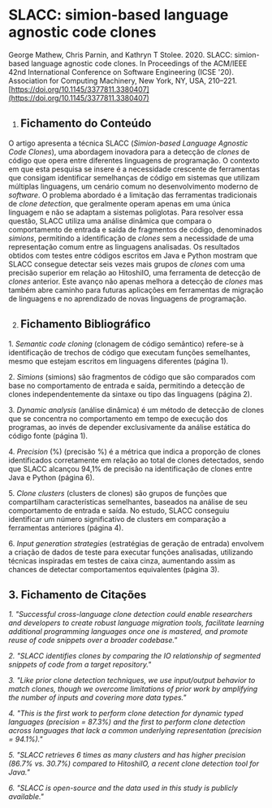 # SLACC: simion-based language agnostic code clones

George Mathew, Chris Parnin, and Kathryn T Stolee. 2020\. SLACC: simion-based language agnostic code clones. In Proceedings of the ACM/IEEE 42nd International Conference on Software Engineering (ICSE '20). Association for Computing Machinery, New York, NY, USA, 210–221. [https://doi.org/10.1145/3377811.3380407](https://doi.org/10.1145/3377811.3380407) 

1. ## Fichamento do Conteúdo

O artigo apresenta a técnica SLACC (*Simion-based Language Agnostic Code Clones*), uma abordagem inovadora para a detecção de *clones* de código que opera entre diferentes linguagens de programação. O contexto em que esta pesquisa se insere é a necessidade crescente de ferramentas que consigam identificar semelhanças de código em sistemas que utilizam múltiplas linguagens, um cenário comum no desenvolvimento moderno de *software*. O problema abordado é a limitação das ferramentas tradicionais de *clone detection*, que geralmente operam apenas em uma única linguagem e não se adaptam a sistemas poliglotas. Para resolver essa questão, SLACC utiliza uma análise dinâmica que compara o comportamento de entrada e saída de fragmentos de código, denominados *simions*, permitindo a identificação de *clones* sem a necessidade de uma representação comum entre as linguagens analisadas. Os resultados obtidos com testes entre códigos escritos em Java e Python mostram que SLACC consegue detectar seis vezes mais grupos de *clones* com uma precisão superior em relação ao HitoshiIO, uma ferramenta de detecção de *clones* anterior. Este avanço não apenas melhora a detecção de *clones* mas também abre caminho para futuras aplicações em ferramentas de migração de linguagens e no aprendizado de novas linguagens de programação.

2. ## Fichamento Bibliográfico

1\. *Semantic code cloning* (clonagem de código semântico) refere-se à identificação de trechos de código que executam funções semelhantes, mesmo que estejam escritos em linguagens diferentes (página 1).

2\. *Simions* (simions) são fragmentos de código que são comparados com base no comportamento de entrada e saída, permitindo a detecção de clones independentemente da sintaxe ou tipo das linguagens (página 2).

3\. *Dynamic analysis* (análise dinâmica) é um método de detecção de clones que se concentra no comportamento em tempo de execução dos programas, ao invés de depender exclusivamente da análise estática do código fonte (página 1).

4\. *Precision* (%) (precisão %) é a métrica que indica a proporção de clones identificados corretamente em relação ao total de clones detectados, sendo que SLACC alcançou 94,1% de precisão na identificação de clones entre Java e Python (página 6).

5\. *Clone clusters* (clusters de clones) são grupos de funções que compartilham características semelhantes, baseados na análise de seu comportamento de entrada e saída. No estudo, SLACC conseguiu identificar um número significativo de clusters em comparação a ferramentas anteriores (página 4).

6\. *Input generation strategies* (estratégias de geração de entrada) envolvem a criação de dados de teste para executar funções analisadas, utilizando técnicas inspiradas em testes de caixa cinza, aumentando assim as chances de detectar comportamentos equivalentes (página 3).

## 3\. Fichamento de Citações

*1\. "Successful cross-language clone detection could enable researchers and developers to create robust language migration tools, facilitate learning additional programming languages once one is mastered, and promote reuse of code snippets over a broader codebase."*

*2\. "SLACC identifies clones by comparing the IO relationship of segmented snippets of code from a target repository."*

*3\. "Like prior clone detection techniques, we use input/output behavior to match clones, though we overcome limitations of prior work by amplifying the number of inputs and covering more data types."*

*4\. "This is the first work to perform clone detection for dynamic typed languages (precision \= 87.3%) and the first to perform clone detection across languages that lack a common underlying representation (precision \= 94.1%)."*

*5\. "SLACC retrieves 6 times as many clusters and has higher precision (86.7% vs. 30.7%) compared to HitoshiIO, a recent clone detection tool for Java."*

*6\. "SLACC is open-source and the data used in this study is publicly available."*